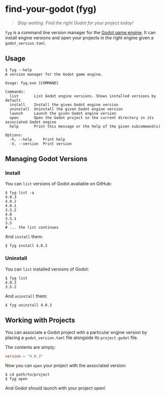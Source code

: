 # find-your-godot (fyg)

> _Stop waiting. Find the right Godot for your project today!_

`fyg` is a command line version manager for the [Godot game engine]. It can install engine versions
and open your projects in the right engine given a `godot_version.toml`.

[Godot game engine]: https://godotengine.org/

## Usage

```
$ fyg --help
A version manager for the Godot game engine.

Usage: fyg.exe [COMMAND]

Commands:
  list       List Godot engine versions. Shows installed versions by default
  install    Install the given Godot engine version
  uninstall  Uninstall the given Godot engine version
  launch     Launch the given Godot engine version
  open       Open the Godot project in the current directory in its associated Godot engine
  help       Print this message or the help of the given subcommand(s)

Options:
  -h, --help     Print help
  -V, --version  Print version
```

## Managing Godot Versions
### Install
You can `list` versions of Godot available on GitHub:
```
$ fyg list -a
4.0.3
4.0.2
4.0.1
3.5.2
4.0
3.5.1
3.5
# ... the list continues
```

And `install` them:
```
$ fyg install 4.0.3
```

### Uninstall
You can `list` installed versions of Godot:
```
$ fyg list
4.0.3
3.5.2
```

And `uninstall` them:
```
$ fyg uninstall 4.0.3
```

## Working with Projects
You can associate a Godot project with a particular engine version by placing a `godot_version.toml` file alongside its `project.godot` file.

The contents are simply:
```toml
version = "4.0.3"
```

Now you can `open` your project with the associated version:
```
$ cd path/to/project
$ fyg open
```
And Godot should launch with your project open!
